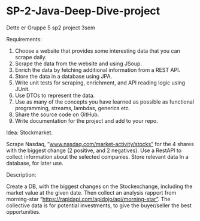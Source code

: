 # SP-2-Java-Deep-Dive-project
Dette er Gruppe 5 sp2 project 3sem


Requirements:
1.	Choose a website that provides some interesting data that you can scrape daily.
2.	Scrape the data from the website and using JSoup.
3.	Enrich the data by fetching additional information from a REST API.
4.	Store the data in a database using JPA.
5.	Write unit tests for scraping, enrichment, and API reading logic using JUnit.
6.	Use DTOs to represent the data.
7.	Use as many of the concepts you have learned as possible as functional programming, streams, lambdas, generics etc.
8.	Share the source code on GitHub.
9.	Write documentation for the project and add to your repo.

Idea: 
Stockmarket.

Scrape Nasdaq, ”www.nasdaq.com/market-activity/stocks” for the 4 shares with the biggest change (2 positive, and 2 negatives).
Use a RestAPI to collect information about the selected companies.
Store relevant data In a database, for later use.

Description:

Create a DB, with the biggest changes on the Stockexchange, including the market value at the given date. Then collect an analysis rapport from morning-star “https://rapidapi.com/apidojo/api/morning-star”.
The collective data is for potential investments, to give the buyer/seller the best opportunities.

